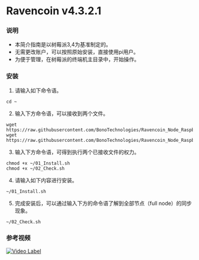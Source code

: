 # Ravencoin v4.3.2.1

### 说明
- 本简介指南是以树莓派3,4为基准制定的。
- 无需更改账户，可以按照原始安装，直接使用pi用户。
- 为便于管理，在树莓派的终端机主目录中，开始操作。

### 安装
1. 请输入如下命令语。
```shell
cd ~
```

2. 输入下方命令语，可以接收到两个文件。
```shell
wget https://raw.githubusercontent.com/BonoTechnologies/Ravencoin_Node_RaspberryPi/main/v4.3.2.1/ko/01_Install.sh
wget https://raw.githubusercontent.com/BonoTechnologies/Ravencoin_Node_RaspberryPi/main/v4.3.2.1/ko/02_Check.sh
```


3. 输入下方命令语，可得到执行两个已接收文件的权力。
```shell
chmod +x ~/01_Install.sh
chmod +x ~/02_Check.sh
```

4. 请输入如下内容进行安装。
```shell
~/01_Install.sh
```

5. 完成安装后，可以通过输入下方的命令语了解到全部节点（full node）的同步现象。
```shell
~/02_Check.sh
```

### 参考视频
[![Video Label](http://img.youtube.com/vi/YmyQkYmjpKg/0.jpg)](https://youtu.be/YmyQkYmjpKg)